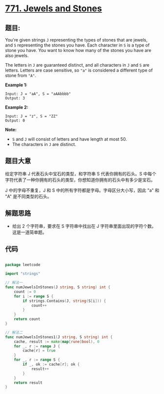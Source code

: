 # [771. Jewels and Stones](https://leetcode.com/problems/jewels-and-stones/)



## 题目:

You're given strings `J` representing the types of stones that are jewels, and `S` representing the stones you have. Each character in `S` is a type of stone you have. You want to know how many of the stones you have are also jewels.

The letters in `J` are guaranteed distinct, and all characters in `J` and `S` are letters. Letters are case sensitive, so `"a"` is considered a different type of stone from `"A"`.

**Example 1:**

    Input: J = "aA", S = "aAAbbbb"
    Output: 3

**Example 2:**

    Input: J = "z", S = "ZZ"
    Output: 0

**Note:**

- `S` and `J` will consist of letters and have length at most 50.
- The characters in `J` are distinct.


## 题目大意

给定字符串 J 代表石头中宝石的类型，和字符串 S 代表你拥有的石头。S 中每个字符代表了一种你拥有的石头的类型，你想知道你拥有的石头中有多少是宝石。

J 中的字母不重复，J 和 S 中的所有字符都是字母。字母区分大小写，因此 "a" 和 "A" 是不同类型的石头。



## 解题思路


- 给出 2 个字符串，要求在 S 字符串中找出在 J 字符串里面出现的字符个数。这是一道简单题。


## 代码

```go

package leetcode

import "strings"

// 解法一
func numJewelsInStones(J string, S string) int {
	count := 0
	for i := range S {
		if strings.Contains(J, string(S[i])) {
			count++
		}
	}
	return count
}

// 解法二
func numJewelsInStones1(J string, S string) int {
	cache, result := make(map[rune]bool), 0
	for _, r := range J {
		cache[r] = true
	}
	for _, r := range S {
		if _, ok := cache[r]; ok {
			result++
		}
	}
	return result
}

```